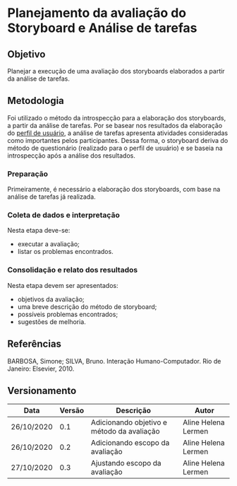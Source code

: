 # Planejamento da avaliação do Storyboard e Análise de tarefas

## Objetivo
Planejar a execução de uma avaliação dos storyboards elaborados a partir da análise de tarefas.

## Metodologia
Foi utilizado o método da introspecção para a elaboração dos storyboards, a partir da análise de tarefas. Por se basear nos resultados da elaboração do [perfil de usuário](perfil_de_usuario.md), a análise de tarefas apresenta atividades consideradas como importantes pelos participantes. Dessa forma, o storyboard deriva do método de questionário (realizado para o perfil de usuário) e se baseia na introspecção após a análise dos resultados.

### Preparação
Primeiramente, é necessário a elaboração dos storyboards, com base na análise de tarefas já realizada.

### Coleta de dados e interpretação
Nesta etapa deve-se:
* executar a avaliação;
* listar os problemas encontrados.

### Consolidação e relato dos resultados
Nesta etapa devem ser apresentados:  
* objetivos da avaliação;
* uma breve descrição do método de storyboard;
* possíveis problemas encontrados;
* sugestões de melhoria.


## Referências 
BARBOSA, Simone; SILVA, Bruno. Interação Humano-Computador. Rio de Janeiro: Elsevier, 2010.


## Versionamento
| Data | Versão | Descrição | Autor |
|------|------|------|------|
|26/10/2020|0.1|Adicionando objetivo e método da avaliação|Aline Helena Lermen|
|26/10/2020|0.2|Adicionando escopo da avaliação|Aline Helena Lermen|
|27/10/2020|0.3|Ajustando escopo da avaliação|Aline Helena Lermen|
